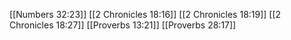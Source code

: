 [[Numbers 32:23]]
[[2 Chronicles 18:16]]
[[2 Chronicles 18:19]]
[[2 Chronicles 18:27]]
[[Proverbs 13:21]]
[[Proverbs 28:17]]
